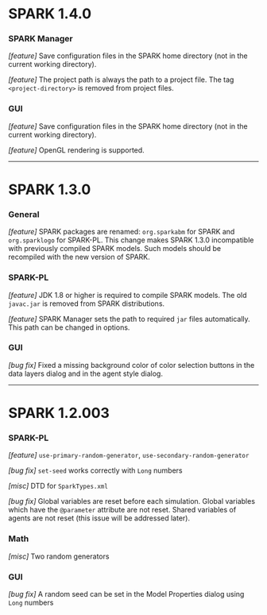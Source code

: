 # SPARK 1.4.0

### SPARK Manager
*[feature]* Save configuration files in the SPARK home directory (not in the current working directory).

*[feature]* The project path is always the path to a project file. The tag `<project-directory>` is removed
from project files.

### GUI
*[feature]* Save configuration files in the SPARK home directory (not in the current working directory).

*[feature]* OpenGL rendering is supported.

-------------------------

# SPARK 1.3.0

### General
*[feature]* SPARK packages are renamed: `org.sparkabm` for SPARK
and `org.sparklogo` for SPARK-PL. This change makes SPARK 1.3.0 incompatible
with previously compiled SPARK models. Such models should be recompiled
with the new version of SPARK.

### SPARK-PL
*[feature]* JDK 1.8 or higher is required to compile SPARK models. The old `javac.jar` is removed
from SPARK distributions.

*[feature]* SPARK Manager sets the path to required `jar` files automatically. This path
can be changed in options.

### GUI
*[bug fix]* Fixed a missing background color of color selection buttons in
the data layers dialog and in the agent style dialog. 

-------------------------

# SPARK 1.2.003

### SPARK-PL
*[feature]*
`use-primary-random-generator`, `use-secondary-random-generator`

*[bug fix]*
`set-seed` works correctly with `Long` numbers

*[misc]*
DTD for `SparkTypes.xml`

*[bug fix]*
Global variables are reset before each simulation.
Global variables which have the `@parameter` attribute are not reset.
Shared variables of agents are not reset (this issue will be addressed later).
	

### Math
*[misc]*
Two random generators

### GUI
*[bug fix]*
A random seed can be set in the Model Properties dialog using `Long` numbers